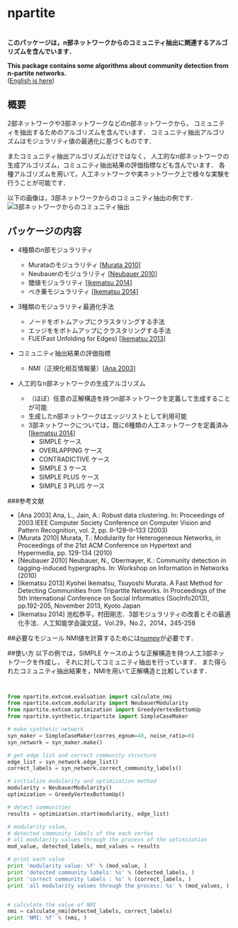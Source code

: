 # npartite
　  
**このパッケージは，n部ネットワークからのコミュニティ抽出に関連するアルゴリズムを含んでいます．**  

**This package contains some algorithms about community detection from n-partite networks.**  
([English is here](https://github.com/ike002jp/npartite/blob/master/README_en.md))

## 概要
2部ネットワークや3部ネットワークなどのn部ネットワークから，
コミュニティを抽出するためのアルゴリズムを含んでいます．
コミュニティ抽出アルゴリズムはモジュラリティ値の最適化に基づくものです．

またコミュニティ抽出アルゴリズムだけではなく，
人工的なn部ネットワークの生成アルゴリズム，コミュニティ抽出結果の評価指標なども含んでいます．
各種アルゴリズムを用いて，人工ネットワークや実ネットワーク上で様々な実験を行うことが可能です．

以下の画像は，3部ネットワークからのコミュニティ抽出の例です．
![3部ネットワークからのコミュニティ抽出](https://raw2.github.com/ike002jp/npartite/master/community.png  "3部ネットワークからのコミュニティ抽出")

## パッケージの内容

* 4種類のn部モジュラリティ
    * Murataのモジュラリティ \[[Murata 2010](#Murata2010)\]
    * Neubauerのモジュラリティ \[[Neubauer 2010](#Neubauer2010)\]
    * 閾値モジュラリティ \[[Ikematsu 2014](#Ikematsu2014)\]
    * べき乗モジュラリティ \[[Ikematsu 2014](#Ikematsu2014)\]

* 3種類のモジュラリティ最適化手法
    * ノードをボトムアップにクラスタリングする手法
    * エッジををボトムアップにクラスタリングする手法
    * FUE(Fast Unfolding for Edges) \[[Ikematsu 2013](#Ikematsu2013)\]

* コミュニティ抽出結果の評価指標
    * NMI（正規化相互情報量）\[[Ana 2003](#Ana2003)\]

* 人工的なn部ネットワークの生成アルゴリズム
    * （ほぼ）任意の正解構造を持つn部ネットワークを定義して生成することが可能
    * 生成したn部ネットワークはエッジリストとして利用可能
    * 3部ネットワークについては，既に6種類の人工ネットワークを定義済み \[[Ikematsu 2014](#Ikematsu2014)\]
        * SIMPLE ケース
        * OVERLAPPING ケース
        * CONTRADICTIVE ケース
        * SIMPLE 3 ケース
        * SIMPLE PLUS ケース
        * SIMPLE 3 PLUS ケース

###参考文献
* <a name="Ana2003"></a> \[Ana 2003\] Ana, L., Jain, A.: Robust data clustering. In: Proceedings of 2003 IEEE Computer Society Conference on Computer Vision and Pattern Recognition, vol. 2, pp. II–128–II–133 (2003)
* <a name="Murata2010"></a> \[Murata 2010\] Murata, T.: Modularity for Heterogeneous Networks, in Proceedings of the 21st ACM Conference on Hypertext and Hypermedia, pp. 129-134 (2010)
* <a name="Neubauer2010"></a> \[Neubauer 2010\] Neubauer, N., Obermayer, K.: Community detection in tagging-induced hypergraphs. In: Workshop on Information in Networks (2010)
* <a name="Ikematsu2013"></a> \[Ikematsu 2013\] Kyohei Ikematsu, Tsuyoshi Murata. A Fast Method for Detecting Communities from Tripartite Networks.  In Proceedings of the 5th International Conference on Social Informatics (SocInfo2013), pp.192-205, November 2013, Kyoto Japan
* <a name="Ikematsu2014"></a> \[Ikematsu 2014\] 池松恭平，村田剛志．3部モジュラリティの改善とその最適化手法．人工知能学会論文誌，Vol.29，No.2，2014，245-258

##必要なモジュール
NMI値を計算するためには[numpy](http://www.numpy.org/)が必要です．

##使い方
以下の例では，SIMPLE ケースのような正解構造を持つ人工3部ネットワークを作成し，
それに対してコミュニティ抽出を行っています．
また得られたコミュニティ抽出結果を，NMIを用いて正解構造と比較しています．

```python


from npartite.extcom.evaluation import calculate_nmi
from npartite.extcom.modularity import NeubauerModularity
from npartite.extcom.optimization import GreedyVertexBottomUp
from npartite.synthetic.tripartite import SimpleCaseMaker

# make synthetic network
syn_maker = SimpleCaseMaker(corres_egnum=40, noise_ratio=0)
syn_network = syn_maker.make()

# get edge list and correct community structure
edge_list = syn_network.edge_list()
correct_labels = syn_network.correct_community_labels()

# initialize modularity and optimization method
modularity = NeubauerModularity()
optimization = GreedyVertexBottomUp()

# detect communities
results = optimization.start(modularity, edge_list)

# modularity value, 
# detected community labels of the each vertex
# all modularity values through the process of the optimization 
mod_value, detected_labels, mod_values = results

# print each value
print 'modularity value: %f' % (mod_value, )
print 'detected community labels: %s' % (detected_labels, )
print 'correct community labels : %s' % (correct_labels, )
print 'all modularity values through the process: %s' % (mod_values, )


# calculate the value of NMI
nmi = calculate_nmi(detected_labels, correct_labels)
print 'NMI: %f' % (nmi, )

```
